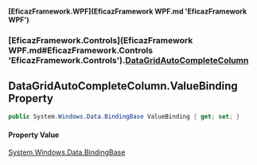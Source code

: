 #### [EficazFramework.WPF](EficazFramework WPF.md 'EficazFramework WPF')
### [EficazFramework.Controls](EficazFramework WPF.md#EficazFramework.Controls 'EficazFramework.Controls').[DataGridAutoCompleteColumn](EficazFramework.Controls/DataGridAutoCompleteColumn.md 'EficazFramework.Controls.DataGridAutoCompleteColumn')

## DataGridAutoCompleteColumn.ValueBinding Property

```csharp
public System.Windows.Data.BindingBase ValueBinding { get; set; }
```

#### Property Value
[System.Windows.Data.BindingBase](https://docs.microsoft.com/en-us/dotnet/api/System.Windows.Data.BindingBase 'System.Windows.Data.BindingBase')